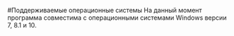#Поддерживаемые операционные системы
На данный момент программа совместима с операционными системами Windows версии 7, 8.1 и 10.
